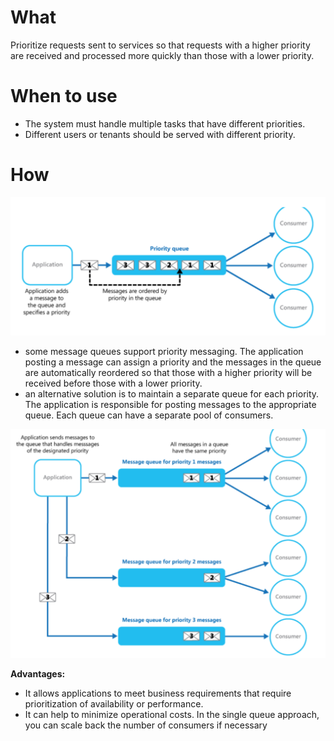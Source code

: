 # What
Prioritize requests sent to services so that requests with a higher priority are received and processed more quickly than those with a lower priority.

# When to use
- The system must handle multiple tasks that have different priorities.
- Different users or tenants should be served with different priority.

# How
 ![picture 3](../../../images/087e3e1287bac78b8f63981da02e3f65454d7eaf84d642245100425430749732.png)  

- some message queues support priority messaging. The application posting a message can assign a priority and the messages in the queue are automatically reordered so that those with a higher priority will be received before those with a lower priority.
- an alternative solution is to maintain a separate queue for each priority. The application is responsible for posting messages to the appropriate queue. Each queue can have a separate pool of consumers.

![picture 4](../../../images/a7bbeca0b8c2361bbfb4e53bbb08b04e5a349af96cce814ecce60be52cb2e649.png)  


**Advantages:**
- It allows applications to meet business requirements that require prioritization of availability or performance.
- It can help to minimize operational costs. In the single queue approach, you can scale back the number of consumers if necessary



